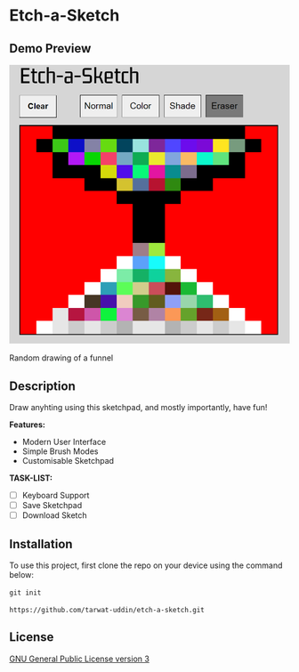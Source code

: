 # Etch-a-Sketch

## Demo Preview

![Demo Preview](/assets/images/demo-preview.png)

Random drawing of a funnel

## Description

Draw anyhting using this sketchpad, and mostly importantly, have fun!

**Features:**

- Modern User Interface
- Simple Brush Modes
- Customisable Sketchpad

**TASK-LIST:**

- [ ] Keyboard Support
- [ ] Save Sketchpad
- [ ] Download Sketch

## Installation

To use this project, first clone the repo on your device using the command below:

`git init`

`https://github.com/tarwat-uddin/etch-a-sketch.git`

## License

[GNU General Public License version 3](https://opensource.org/licenses/GPL-3.0)
